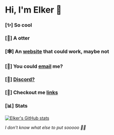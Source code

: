 
# Hi, I'm Elker 👋
### [✨] So cool
### [🦦] A otter
### [🕸️] An [website](https://elker54.com) that could work, maybe not
### [📨] You could [email](https://elker.cc/email) me?
### [🔌] [Discord?](https://elker.cc/discord)
### [🔗] Checkout me [links](https://elker.cc/links)


### [📊] Stats
[![Elker's GitHub stats](https://github-readme-stats.vercel.app/api?username=ELKER54)](https://github.com/anuraghazra/github-readme-stats)

*I don't know what else to put sooooo 🏳️‍🌈*
